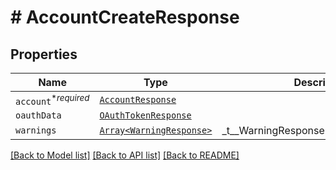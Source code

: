 # # AccountCreateResponse



## Properties

Name | Type | Description | Notes
------------ | ------------- | ------------- | -------------
| `account`<sup>*_required_</sup> | [```AccountResponse```](AccountResponse.md) |    |  |
| `oauthData` | [```OAuthTokenResponse```](OAuthTokenResponse.md) |    |  |
| `warnings` | [```Array<WarningResponse>```](WarningResponse.md) |  _t__WarningResponse::LIST_DESCRIPTION  |  |

[[Back to Model list]](../../README.md#models) [[Back to API list]](../../README.md#endpoints) [[Back to README]](../../README.md)
